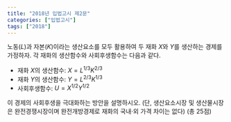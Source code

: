 ```yaml
---
title: "2018년 입법고시 제2문"
categories: ["입법고시"]
tags: ["2018"]
---
```


노동($L$)과 자본($K$)이라는 생산요소를 모두 활용하여 두 재화 $X$와 $Y$를 생산하는 경제를 가정하자. 각 재화의 생산함수와 사회후생함수는 다음과 같다.

- 재화 $X$의 생산함수: $X = L^{1/3}K^{2/3}$
- 재화 $Y$의 생산함수: $Y = L^{2/3}K^{1/3}$
- 사회후생함수: $U = X^{1/2}Y^{1/2}$

이 경제의 사회후생을 극대화하는 방안을 설명하시오. (단, 생산요소시장 및 생산물시장은 완전경쟁시장이며 완전개방경제로 재화의 국내·외 가격 차이는 없다) (총 25점)
